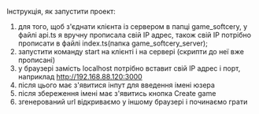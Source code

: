 Інструкція, як запустити проект:
1. для того, щоб з'єднати клієнта із сервером в папці game_softcery, y файлі api.ts я вручну прописала свій IP адрес,
також свій IP потрібно прописати в файлі index.ts(папка game_softcery_server);
2. запустити команду start на клієнті і на сервері (скрипти до неї вже прописані)
3. у браузері замість localhost потрібно вставит свій IP aдрес і порт, наприклад http://192.168.88.120:3000
4. після цього має з'явитися інпут для введення імені юзера
5. після збереження імені має з'явитись кнопка Create game
6. згенерований url відкриваємо у іншому браузері і починаємо грати


 

